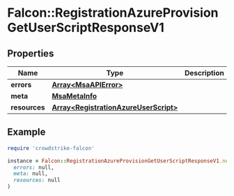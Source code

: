 # Falcon::RegistrationAzureProvisionGetUserScriptResponseV1

## Properties

| Name | Type | Description | Notes |
| ---- | ---- | ----------- | ----- |
| **errors** | [**Array&lt;MsaAPIError&gt;**](MsaAPIError.md) |  |  |
| **meta** | [**MsaMetaInfo**](MsaMetaInfo.md) |  |  |
| **resources** | [**Array&lt;RegistrationAzureUserScript&gt;**](RegistrationAzureUserScript.md) |  |  |

## Example

```ruby
require 'crowdstrike-falcon'

instance = Falcon::RegistrationAzureProvisionGetUserScriptResponseV1.new(
  errors: null,
  meta: null,
  resources: null
)
```

